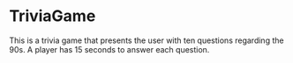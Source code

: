 # TriviaGame

This is a trivia game that presents the user with ten questions regarding the 90s. A player has 15 seconds to answer each question.